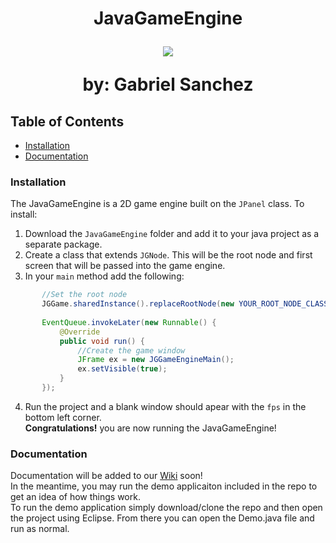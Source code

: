 # <p align='center'>JavaGameEngine</p><p align='center'><img src='https://i.imgur.com/F7ymLoY.png'/></p><p align='center'>by: Gabriel Sanchez</p>
## Table of Contents
* [Installation](#installation)
* [Documentation](#documentation)

### Installation
The JavaGameEngine is a 2D game engine built on the `JPanel` class. 
To install:
1) Download the `JavaGameEngine` folder and add it to your java project 
as a separate package. 
2) Create a class that extends `JGNode`. This will be the root node and first screen that will be passed into the game engine.
3) In your `main` method add the following: 
 ```java
        //Set the root node
        JGGame.sharedInstance().replaceRootNode(new YOUR_ROOT_NODE_CLASS_CONSTRUCTOR_HERE());
        
        EventQueue.invokeLater(new Runnable() {
            @Override
            public void run() {    
                //Create the game window
                JFrame ex = new JGGameEngineMain();
                ex.setVisible(true);                
            }
        });
```
4) Run the project and a blank window should apear with the `fps` in the bottom left corner.
<br><b>Congratulations!</b> you are now running the JavaGameEngine! 

### Documentation
Documentation will be added to our [Wiki](https://github.com/gsanchez1117/JavaGameEngine/wiki) soon!<br>
In the meantime, you may run the demo applicaiton included in the repo to get an idea of how things work.<br>
To run the demo application simply download/clone the repo and then open the project using Eclipse. From there you can open the Demo.java file and run as normal.
